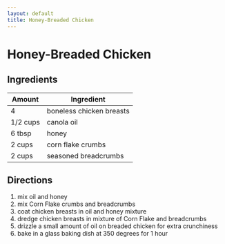 ```yaml
---
layout: default
title: Honey-Breaded Chicken
---
```


# Honey-Breaded Chicken

## Ingredients

Amount | Ingredient
-|-
4 | boneless chicken breasts
1/2 cups | canola oil
6 tbsp | honey
2 cups | corn flake crumbs
2 cups | seasoned breadcrumbs

## Directions

1. mix oil and honey
2. mix Corn Flake crumbs and breadcrumbs
3. coat chicken breasts in oil and honey mixture
4. dredge chicken breasts in mixture of Corn Flake and breadcrumbs
5. drizzle a small amount of oil on breaded chicken for extra crunchiness
6. bake in a glass baking dish at 350 degrees for 1 hour